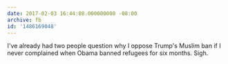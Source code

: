 ```yaml
---
date: 2017-02-03 16:44:08.000000000 -08:00
archive: fb
id: '1486169048'
---
```


I've already had two people question why I oppose Trump's Muslim ban if I never complained when Obama banned refugees for six months. Sigh.
